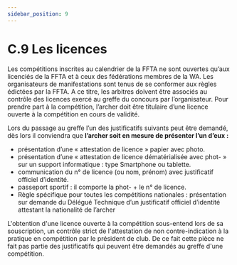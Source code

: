 ```yaml
---
sidebar_position: 9
---
```


# C.9 Les licences

Les compétitions inscrites au calendrier de la FFTA ne sont ouvertes qu’aux licenciés de la FFTA et à ceux
des fédérations membres de la WA. Les organisateurs de manifestations sont tenus de se conformer aux
règles édictées par la FFTA. A ce titre, les arbitres doivent être associés au contrôle des licences exercé
au greffe du concours par l’organisateur.
Pour prendre part à la compétition, l’archer doit être titulaire d’une licence ouverte à la compétition en
cours de validité.

Lors du passage au greffe l’un des justificatifs suivants peut être demandé, dès lors il conviendra que
**l’archer soit en mesure de présenter l’un d’eux :**

- présentation d’une « attestation de licence » papier avec photo.
- présentation d’une « attestation de licence dématérialisée avec phot- » sur un support informatique
  : type Smartphone ou tablette.
- communication du n° de licence (ou nom, prénom) avec justificatif officiel d’identité.
- passeport sportif : il comporte la phot- + le n° de licence.
- Règle spécifique pour toutes les compétitions nationales : présentation sur demande du Délégué
  Technique d’un justificatif officiel d’identité attestant la nationalité de l’archer

L'obtention d'une licence ouverte à la compétition sous-entend lors de sa souscription, un contrôle strict de
l'attestation de non contre-indication à la pratique en compétition par le président de club. De ce fait cette
pièce ne fait pas partie des justificatifs qui peuvent être demandés au greffe d'une compétition.
